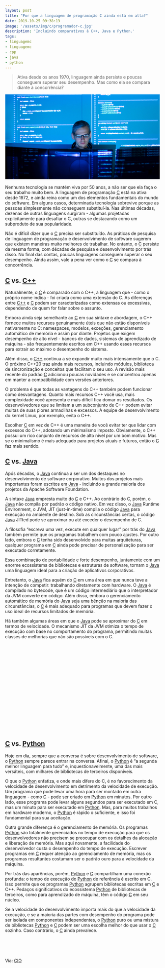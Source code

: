 ```yaml
---
layout: post
title: "Por que a linguagem de programação C ainda está em alta?"
date: 2019-10-25 09:38:13
image: '/assets/img/c/programador-c.jpg'
description: 'Incluindo comparativos à C++, Java e Python.'
tags:
- linguagemc
- linguagemc
- cpp
- java
- python
---
```


> Ativa desde os anos 1970, linguagem ainda persiste e poucas conseguem superar seu desempenho. Mas como ela se compara diante à concorrência?

![Por que a linguagem de programação C ainda está em alta?](/assets/img/c/programador-c.jpg "Por que a linguagem de programação C ainda está em alta?")

Nenhuma tecnologia se mantém viva por 50 anos, a não ser que ela faça o seu trabalho muito bem. A linguagem de programação [C](https://terminalroot.com.br/2017/01/codigo-de-linguagem-c-para-aprendizado.html) está na ativa desde 1972, e ainda reina como um dos elementos fundamentais do mundo do software. Em alguns casos, determinada tecnologia sobrevive porque as pessoas simplesmente não conseguem substituí-la. Nas últimas décadas, dezenas de outras linguagens surgiram - algumas projetadas explicitamente para desafiar o C, outras se destacando como um subproduto de sua popularidade.

Não é difícil dizer que o [C](https://terminalroot.com.br/2017/01/codigo-de-linguagem-c-para-aprendizado.html) precisa ser substituído. As práticas de pesquisa de linguagem de programação e desenvolvimento de software sugerem que existem maneiras muito melhores de trabalhar. No entanto, o [C](https://terminalroot.com.br/2017/01/codigo-de-linguagem-c-para-aprendizado.html) persiste da mesma forma, com décadas de pesquisa e desenvolvimento por trás disso. No final das contas, poucas linguagens conseguem superar o seu desempenho. Ainda assim, vale a pena ver como o [C](https://terminalroot.com.br/2017/01/codigo-de-linguagem-c-para-aprendizado.html) se compara à concorrência.

<!-- RETANGULO LARGO -->
<script async src="https://pagead2.googlesyndication.com/pagead/js/adsbygoogle.js"></script>
<!-- Informat -->
<ins class="adsbygoogle"
style="display:block"
data-ad-client="ca-pub-2838251107855362"
data-ad-slot="2327980059"
data-ad-format="auto"
data-full-width-responsive="true"></ins>
<script>
(adsbygoogle = window.adsbygoogle || []).push({});
</script> 

## [C](https://terminalroot.com.br/2017/01/codigo-de-linguagem-c-para-aprendizado.html) vs. [C++](https://terminalroot.com.br/2019/10/linguagem-de-programacao.html)

Naturalmente, o [C](https://terminalroot.com.br/2017/01/codigo-de-linguagem-c-para-aprendizado.html) é comparado com o C++, a linguagem que - como o próprio nome indica - foi criada como uma extensão do C. As diferenças entre [C++](https://terminalroot.com.br/2019/10/linguagem-de-programacao.html) e [C](https://terminalroot.com.br/2017/01/codigo-de-linguagem-c-para-aprendizado.html) podem ser caracterizadas como extensas ou excessivas, dependendo de quem for falar sobre o assunto.

Embora ainda seja semelhante ao [C](https://terminalroot.com.br/2017/01/codigo-de-linguagem-c-para-aprendizado.html) em sua sintaxe e abordagem, o C++ fornece muitos recursos genuinamente úteis que não estão disponíveis nativamente no C: namespaces, modelos, exceções, gerenciamento automático de memória e assim por diante. Projetos que exigem desempenho de alto nível - bancos de dados, sistemas de aprendizado de máquina - são frequentemente escritos em C++ usando esses recursos para extrair ao máximo o desempenho do sistema.

Além disso, o [C++](https://terminalroot.com.br/2019/10/linguagem-de-programacao.html) continua a se expandir muito mais intensamente que o C. O próximo C++20 traz ainda mais recursos, incluindo módulos, biblioteca de sincronização e conceitos que facilitam o seu uso. A revisão mais recente do padrão [C](https://terminalroot.com.br/2017/01/codigo-de-linguagem-c-para-aprendizado.html) adicionou poucas novidades e se concentrou apenas em manter a compatibilidade com versões anteriores.

O problema é que todas as vantagens do C++ também podem funcionar como desvantagens. Quanto mais recursos C++ você usa, mais complexidade você apresenta e mais difícil fica domar os resultados. Os desenvolvedores que se limitam a um subconjunto de C++ podem evitar muitas de suas piores armadilhas e excessos. A equipe de desenvolvimento do kernel Linux, por exemplo, evita o C++.

Escolher [C](https://terminalroot.com.br/2017/01/codigo-de-linguagem-c-para-aprendizado.html) em vez de C++ é uma maneira de você evitar ter que lidar com excessos do C++, adotando um minimalismo imposto. Obviamente, o C++ possui um rico conjunto de recursos de alto nível por um bom motivo. Mas se o minimalismo é mais adequado para projetos atuais e futuros, então o [C](https://terminalroot.com.br/2017/01/codigo-de-linguagem-c-para-aprendizado.html) faz mais sentido.

<!-- RETANGULO LARGO 2 -->
<script async src="//pagead2.googlesyndication.com/pagead/js/adsbygoogle.js"></script>
<ins class="adsbygoogle"
style="display:block; text-align:center;"
data-ad-layout="in-article"
data-ad-format="fluid"
data-ad-client="ca-pub-2838251107855362"
data-ad-slot="8549252987"></ins>
<script>
(adsbygoogle = window.adsbygoogle || []).push({});
</script>

## [C](https://terminalroot.com.br/2017/01/codigo-de-linguagem-c-para-aprendizado.html) vs. [Java](https://terminalroot.com.br/2019/10/jython-a-linguagem-que-mistura-java-com-python.html)

Após décadas, o [Java](https://terminalroot.com.br/2019/10/jython-a-linguagem-que-mistura-java-com-python.html) continua a ser um dos destaques no desenvolvimento de software corporativo. Muitos dos projetos mais importantes foram escritos em [Java](https://terminalroot.com.br/2019/10/jython-a-linguagem-que-mistura-java-com-python.html) - incluindo a grande maioria dos projetos da Apache Software Foundation.

A sintaxe [Java](https://terminalroot.com.br/2019/10/jython-a-linguagem-que-mistura-java-com-python.html) empresta muito do [C](https://terminalroot.com.br/2017/01/codigo-de-linguagem-c-para-aprendizado.html) e C++. Ao contrário do C, porém, o [Java](https://terminalroot.com.br/2019/10/jython-a-linguagem-que-mistura-java-com-python.html) não compila por padrão o código nativo. Em vez disso, o [Java](https://terminalroot.com.br/2019/10/jython-a-linguagem-que-mistura-java-com-python.html) Runtime Environment, o JVM, JIT (just-in-time) compila o código [Java](https://terminalroot.com.br/2019/10/jython-a-linguagem-que-mistura-java-com-python.html) para execução no ambiente de destino. Sob as circunstâncias certas, o código [Java](https://terminalroot.com.br/2019/10/jython-a-linguagem-que-mistura-java-com-python.html) JITted pode se aproximar ou até exceder o desempenho de C.

A filosofia “escreva uma vez, execute em qualquer lugar” por trás do [Java](https://terminalroot.com.br/2019/10/jython-a-linguagem-que-mistura-java-com-python.html) também permite que os programas trabalhem com pouco ajustes. Por outro lado, embora o [C](https://terminalroot.com.br/2017/01/codigo-de-linguagem-c-para-aprendizado.html) tenha sido desenvolvido para muitas arquiteturas, qualquer programa em [C](https://terminalroot.com.br/2017/01/codigo-de-linguagem-c-para-aprendizado.html) ainda pode precisar de personalização para ser executado corretamente.

Essa combinação de portabilidade e forte desempenho, juntamente com um enorme ecossistema de bibliotecas e estruturas de software, tornam o [Java](https://terminalroot.com.br/2019/10/jython-a-linguagem-que-mistura-java-com-python.html) uma linguagem ideal para a criação de aplicativos corporativos.

Entretanto, o [Java](https://terminalroot.com.br/2019/10/jython-a-linguagem-que-mistura-java-com-python.html) fica aquém do [C](https://terminalroot.com.br/2017/01/codigo-de-linguagem-c-para-aprendizado.html) em uma área em que nunca teve a intenção de competir: trabalhando diretamente com hardware. O [Java](https://terminalroot.com.br/2019/10/jython-a-linguagem-que-mistura-java-com-python.html) é compilado no bytecode, que é um código intermediário que o interpretador da JVM converte em código. Além disso, embora o gerenciamento automático de memória do [Java](https://terminalroot.com.br/2019/10/jython-a-linguagem-que-mistura-java-com-python.html) seja uma bênção na maioria das circunstâncias, o [C](https://terminalroot.com.br/2017/01/codigo-de-linguagem-c-para-aprendizado.html) é mais adequado para programas que devem fazer o uso ideal de recursos limitados de memória.

Há também algumas áreas em que o [Java](https://terminalroot.com.br/2019/10/jython-a-linguagem-que-mistura-java-com-python.html) pode se aproximar do [C](https://terminalroot.com.br/2017/01/codigo-de-linguagem-c-para-aprendizado.html) em termos de velocidade. O mecanismo JIT da JVM otimiza o tempo de execução com base no comportamento do programa, permitindo muitas classes de melhorias que não são possíveis com o C.

<!-- QUADRADO -->
<script async src="//pagead2.googlesyndication.com/pagead/js/adsbygoogle.js"></script>
<ins class="adsbygoogle"
style="display:inline-block;width:336px;height:280px"
data-ad-client="ca-pub-2838251107855362"
data-ad-slot="5351066970"></ins>
<script>
(adsbygoogle = window.adsbygoogle || []).push({});
</script>

## [C](https://terminalroot.com.br/2017/01/codigo-de-linguagem-c-para-aprendizado.html) vs. [Python](https://terminalroot.com.br/2019/10/script-basico-de-python-para-aprendizado.html)

Hoje em dia, sempre que a conversa é sobre desenvolvimento de software, o [Python](https://terminalroot.com.br/2019/10/script-basico-de-python-para-aprendizado.html) sempre parece entrar na conversa. Afinal, o [Python](https://terminalroot.com.br/2019/10/script-basico-de-python-para-aprendizado.html) é “a segunda melhor linguagem para tudo” e, inquestionavelmente, uma das mais versáteis, com milhares de bibliotecas de terceiros disponíveis.

O que o [Python](https://terminalroot.com.br/2019/10/julia-vs-python-qual-e-a-melhor-para-a-ciencia-de-dados.html) enfatiza, e onde mais difere do C, é no favorecimento da velocidade de desenvolvimento em detrimento da velocidade de execução. Um programa que pode levar uma hora para ser montado em outra linguagem - como [C](https://terminalroot.com.br/2017/01/codigo-de-linguagem-c-para-aprendizado.html) - pode ser criado em [Python](https://terminalroot.com.br/2019/10/script-basico-de-python-para-aprendizado.html) em minutos. Por outro lado, esse programa pode levar alguns segundos para ser executado em C, mas um minuto para ser executado em [Python](https://terminalroot.com.br/2019/10/script-basico-de-python-para-aprendizado.html). Mas, para muitos trabalhos em hardware moderno, o [Python](https://terminalroot.com.br/2019/10/script-basico-de-python-para-aprendizado.html) é rápido o suficiente, e isso foi fundamental para sua aceitação.

Outra grande diferença é o gerenciamento de memória. Os programas [Python](https://terminalroot.com.br/2019/10/script-basico-de-python-para-aprendizado.html) são totalmente gerenciados no tempo de execução para que os desenvolvedores não precisem se preocupar com os detalhes da alocação e liberação de memória. Mas aqui novamente, a facilidade do desenvolvedor custa o desempenho do tempo de execução. Escrever programas em [C](https://terminalroot.com.br/2017/01/codigo-de-linguagem-c-para-aprendizado.html) requer atenção ao gerenciamento de memória, mas os programas resultantes costumam ser o padrão ouro para a velocidade da máquina.

Por trás das aparências, porém, [Python](https://terminalroot.com.br/2019/10/script-basico-de-python-para-aprendizado.html) e [C](https://terminalroot.com.br/2017/01/codigo-de-linguagem-c-para-aprendizado.html) compartilham uma conexão profunda: o tempo de execução do [Python](https://terminalroot.com.br/2019/10/julia-vs-python-qual-e-a-melhor-para-a-ciencia-de-dados.html) de referência é escrito em C. Isso permite que os programas [Python](https://terminalroot.com.br/2019/10/script-basico-de-python-para-aprendizado.html) agrupem bibliotecas escritas em [C](https://terminalroot.com.br/2017/01/codigo-de-linguagem-c-para-aprendizado.html) e C++. Pedaços significativos do ecossistema [Python](https://terminalroot.com.br/2019/10/script-basico-de-python-para-aprendizado.html) de bibliotecas de terceiros, como para aprendizado de máquina, têm o código [C](https://terminalroot.com.br/2017/01/codigo-de-linguagem-c-para-aprendizado.html) em seu núcleo.

Se a velocidade do desenvolvimento importa mais do que a velocidade da execução, e se a maioria das partes com desempenho do programa pode ser isolada em componentes independentes, o [Python](https://terminalroot.com.br/2019/10/script-basico-de-python-para-aprendizado.html) puro ou uma mistura de bibliotecas [Python](https://terminalroot.com.br/2019/10/script-basico-de-python-para-aprendizado.html) e [C](https://terminalroot.com.br/2017/01/codigo-de-linguagem-c-para-aprendizado.html) podem ser uma escolha melhor do que usar o [C](https://terminalroot.com.br/2017/01/codigo-de-linguagem-c-para-aprendizado.html) sozinho. Caso contrário, o [C](https://terminalroot.com.br/2017/01/codigo-de-linguagem-c-para-aprendizado.html) ainda prevalece.

<!-- MINI ANÚNCIO -->
<script async src="//pagead2.googlesyndication.com/pagead/js/adsbygoogle.js"></script>
<!-- Games Root -->
<ins class="adsbygoogle"
style="display:inline-block;width:336px;height:50px"
data-ad-client="ca-pub-2838251107855362"
data-ad-slot="5351066970"></ins>
<script>
(adsbygoogle = window.adsbygoogle || []).push({});
</script>

Via: [CIO](https://cio.com.br/por-que-a-linguagem-de-programacao-c-ainda-esta-em-alta/)


